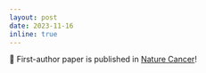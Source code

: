 ```yaml
---
layout: post
date: 2023-11-16
inline: true
---
```


:tada: First-author paper is published in [Nature Cancer](https://www.nature.com/articles/s43018-023-00667-z)!
